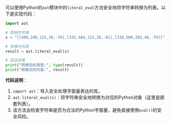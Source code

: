 可以使用Python的`ast`模块中的`literal_eval`方法安全地将字符串转换为列表。以下是实现代码：

```python
import ast

# 原始字符串
s = "[[498,248,125,36,-76],[332,484,123,28,-81],[338,580,202,48,-79]]"

# 转换为列表
result = ast.literal_eval(s)

# 验证结果
print("转换后的类型:", type(result))
print("转换后的内容:", result)
```

**代码说明**：
1. `import ast`：导入安全处理字面量表达的库。
2. `ast.literal_eval(s)`：将字符串安全地转换为对应的Python对象（这里是嵌套列表）。
3. 该方法会检查字符串是否为合法的Python字面量，避免直接使用`eval()`的安全风险。